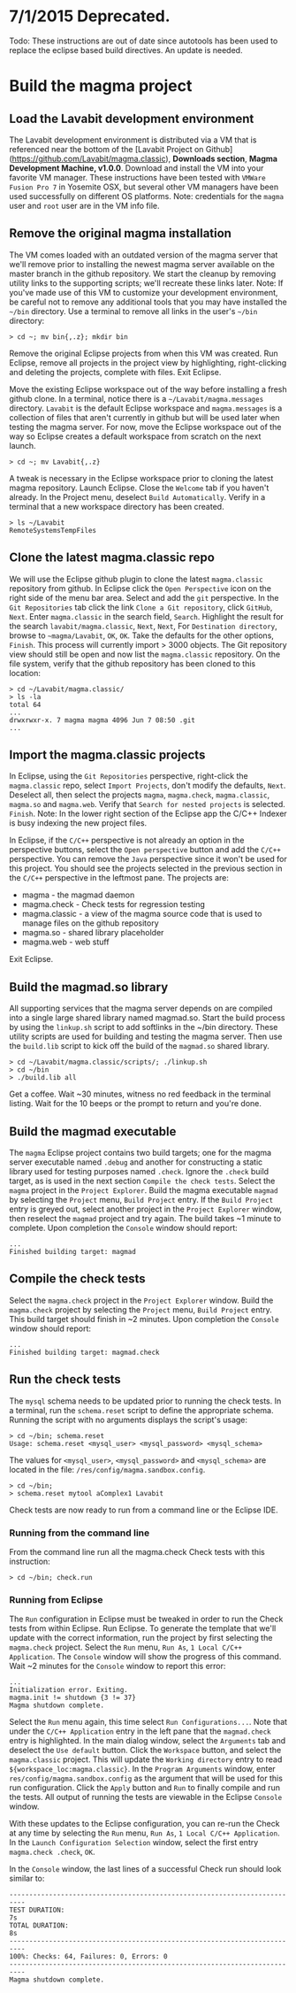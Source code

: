 # 7/1/2015 Deprecated. 

Todo: These instructions are out of date since autotools has been used to replace the eclipse based build directives.  An update is needed.

# Build the magma project

## Load the Lavabit development environment

The Lavabit development environment is distributed via a VM that is referenced near the bottom of the [Lavabit Project on Github] (<https://github.com/Lavabit/magma.classic>), **Downloads section**, **Magma Development Machine, v1.0.0**. Download and install the VM into your favorite VM manager. These instructions have been tested with `VMWare Fusion Pro 7` in Yosemite OSX, but several other VM managers have been used successfully on different OS platforms. Note: credentials for the `magma` user and `root` user are in the VM info file.

## Remove the original magma installation

The VM comes loaded with an outdated version of the magma server that we'll remove prior to installing the newest magma server available on the master branch in the github repository. We start the cleanup by removing utility links to the supporting scripts; we'll recreate these links later. Note: If you've made use of this VM to customize your development environment, be careful not to remove any additional tools that you may have installed the `~/bin` directory. Use a terminal to remove all links in the user's `~/bin` directory:

	> cd ~; mv bin{,.z}; mkdir bin

Remove the original Eclipse projects from when this VM was created. Run Eclipse, remove all projects in the project view by highlighting, right-clicking and deleting the projects, complete with files. Exit Eclipse. 

Move the existing Eclipse workspace out of the way before installing a fresh github clone. In a terminal, notice there is a `~/Lavabit/magma.messages` directory. `Lavabit` is the default Eclipse workspace and `magma.messages` is a collection of files that aren't currently in github but will be used later when testing the magma server. For now, move the Eclipse workspace out of the way so Eclipse creates a default workspace from scratch on the next launch. 
 
	> cd ~; mv Lavabit{,.z}

A tweak is necessary in the Eclipse workspace prior to cloning the latest magma repository. Launch Eclipse. Close the `Welcome` tab if you haven't already. In the Project menu, deselect `Build Automatically`. Verify in a terminal that a new workspace directory has been created.

	> ls ~/Lavabit
	RemoteSystemsTempFiles

## Clone the latest magma.classic repo

We will use the Eclipse github plugin to clone the latest `magma.classic` repository from github. In Eclipse click the `Open Perspective` icon on the right side of the menu bar area. Select and add the `git` perspective. In the `Git Repositories` tab click the link `Clone a Git repository`, click `GitHub`, `Next`. Enter `magma.classic` in the search field, `Search`. Highlight the result for the search `lavabit/magma.classic`, `Next`, `Next`, For `Destination directory`, browse to `~magma/Lavabit`, `OK`, `OK`. Take the defaults for the other options, `Finish`. This process will currently import > 3000 objects. The Git repository view should still be open and now list the `magma.classic` repository. On the file system, verify that the github repository has been cloned to this location: 

	> cd ~/Lavabit/magma.classic/
	> ls -la
	total 64
	...
	drwxrwxr-x. 7 magma magma 4096 Jun 7 08:50 .git
	...

## Import the magma.classic projects

In Eclipse, using the `Git Repositories` perspective, right-click the `magma.classic` repo, select `Import Projects`, don't modify the defaults, `Next`. Deselect all, then select the projects `magma`, `magma.check`, `magma.classic`, `magma.so` and `magma.web`. Verify that `Search for nested projects` is selected. `Finish`. Note: In the lower right section of the Eclipse app the C/C++ Indexer is busy indexing the new project files.

In Eclipse, if the `C/C++` perspective is not already an option in the perspective buttons, select the `Open perspective` button and add the `C/C++` perspective. You can remove the `Java` perspective since it won't be used for this project. You should see the projects selected in the previous section in the `C/C++` perspective in the leftmost pane. The projects are:

- magma - the magmad daemon
- magma.check - Check tests for regression testing
- magma.classic - a view of the magma source code that is used to manage files on the github repository
- magma.so - shared library placeholder
- magma.web - web stuff

Exit Eclipse.

## Build the magmad.so library

All supporting services that the magma server depends on are compiled into a single large shared library named magmad.so. Start the build process by using the `linkup.sh` script to add softlinks in the ~/bin directory. These utility scripts are used for building and testing the magma server.  Then use the `build.lib` script to kick off the build of the `magmad.so` shared library.  

	> cd ~/Lavabit/magma.classic/scripts/; ./linkup.sh
	> cd ~/bin
	> ./build.lib all

Get a coffee. Wait ~30 minutes, witness no red feedback in the terminal listing. Wait for the 10 beeps or the prompt to return and you're done.

## Build the magmad executable

The `magma` Eclipse project contains two build targets;  one for the magma server executable named `.debug` and another for constructing a static library used for testing purposes named `.check`.  Ignore the `.check` build target, as is used in the next section `Compile the check tests`. Select the `magma` project in the `Project Explorer`. Build the magma executable `magmad` by selecting the `Project` menu, `Build Project` entry. If the `Build Project` entry is greyed out, select another project in the `Project Explorer` window, then reselect the `magmad` project and try again. The build takes ~1 minute to complete. Upon completion the `Console` window should report:

	...
	Finished building target: magmad

## Compile the check tests

Select the `magma.check` project in the `Project Explorer` window.  Build the `magma.check` project by 
selecting the `Project` menu, `Build Project` entry. This build target should finish in ~2 minutes. Upon completion the `Console` window should report:

	...
	Finished building target: magmad.check

## Run the check tests
	
The `mysql` schema needs to be updated prior to running the check tests. In a terminal, run the `schema.reset` script to define the appropriate schema. Running the script with no arguments displays the script's usage: 

	> cd ~/bin; schema.reset
	Usage: schema.reset <mysql_user> <mysql_password> <mysql_schema>

The values for `<mysql_user>`, `<mysql_password>` and `<mysql_schema>` are located in the file: `/res/config/magma.sandbox.config`.

	> cd ~/bin; 
	> schema.reset mytool aComplex1 Lavabit

Check tests are now ready to run from a command line or the Eclipse IDE. 

### Running from the command line
From the command line run all the magma.check Check tests with this instruction:

	> cd ~/bin; check.run 

### Running from Eclipse
<!--
Manual tweak is required for Eclipse because run configuration isn't currently being managed in the git repo.
Eclipse run config is currently maintained here:
/home/magma/Lavabit/.metadata/.plugins/org.Eclipse.debug.core/.launches/magma.check\ .check.launch
-->

The `Run` configuration in Eclipse must be tweaked in order to run the Check tests from within Eclipse. Run Eclipse. To generate the template that we'll update with the correct information, run the project by first selecting the `magma.check` project.  Select the `Run` menu, `Run As`, `1 Local C/C++ Application`.  The `Console` window will show the progress of this command.  Wait ~2 minutes for the `Console` window to report this error:

```
...
Initialization error. Exiting.
magma.init != shutdown {3 != 37}
Magma shutdown complete.
```

Select the `Run` menu again, this time select `Run Configurations...`. Note that under the `C/C++ Application` entry in the left pane that the `magmad.check` entry is highlighted. In the main dialog window, select the `Arguments` tab and deselect the `Use default` button. Click the `Workspace` button, and select the `magma.classic` project. This will update the `Working directory` entry to read `${workspace_loc:magma.classic}`.  In the `Program Arguments` window, enter `res/config/magma.sandbox.config` as the argument that will be used for this run configuration. Click the `Apply` button and `Run` to finally compile and run the tests. All output of running the tests are viewable in the Eclipse `Console` window.

With these updates to the Eclipse configuration, you can re-run the Check at any time by selecting the `Run` menu, `Run As`, `1 Local C/C++ Application`.  In the `Launch Configuration Selection` window, select the first entry `magma.check .check`, `OK`.  

In the `Console` window, the last lines of a successful Check run should look similar to:

```
--------------------------------------------------------------------------
TEST DURATION:                                                          7s
TOTAL DURATION:                                                         8s
--------------------------------------------------------------------------
100%: Checks: 64, Failures: 0, Errors: 0
--------------------------------------------------------------------------
Magma shutdown complete.
```

<!--
Notes: 
magma.so build configuration is broken.  If you run the build, it fails, complaining that magmad.so isn't located.  The fix is to select the project, select properties, Select C/C++ Build, Builder Settings, change the "Build Directory" to "${workspace_loc:magma.classic}/lib", then "Apply", "Ok" to save.  Run the build configuration now to see that it succeeds in locating the magmad.so file in the {}/lib path.
-->

<!--
Notes: I reset the VM to use the latest magma.classic master branch, overwriting all files in the local directories with this command:

	> git reset --hard origin/feature/stacie
	> git fetch
	> git checkout master
	> git merge origin/master
	
Then attempted to run Eclipse, selected the magma.check project, selected the run configuration to rerun the check tests from inside Eclipse on the master branch and got this error:

	The program file specified in the launch configuration does not exist
	/home/magma/Lavabit/magma.classic/check/.check/magmad.check not found
	
Looks like I had run part of a command that may have removed the static library magmad.check.  Rerunning the `magmad.check` build recreated the magmad.check library and all was well.
-->





